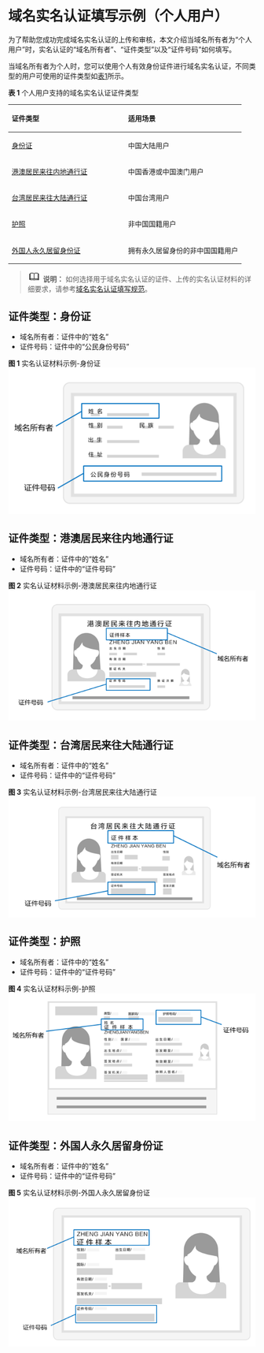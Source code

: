 # 域名实名认证填写示例（个人用户）<a name="domain_ug_320003"></a>

为了帮助您成功完成域名实名认证的上传和审核，本文介绍当域名所有者为“个人用户”时，实名认证的“域名所有者”、“证件类型”以及“证件号码”如何填写。

当域名所有者为个人时，您可以使用个人有效身份证件进行域名实名认证，不同类型的用户可使用的证件类型如[表1](#table18418185613217)所示。

**表 1**  个人用户支持的域名实名认证证件类型

<a name="table18418185613217"></a>
<table><thead align="left"><tr id="row6418456143215"><th class="cellrowborder" valign="top" width="49.9%" id="mcps1.2.3.1.1"><p id="p161778211598"><a name="p161778211598"></a><a name="p161778211598"></a>证件类型</p>
</th>
<th class="cellrowborder" valign="top" width="50.1%" id="mcps1.2.3.1.2"><p id="p64194567328"><a name="p64194567328"></a><a name="p64194567328"></a>适用场景</p>
</th>
</tr>
</thead>
<tbody><tr id="row141945653213"><td class="cellrowborder" valign="top" width="49.9%" headers="mcps1.2.3.1.1 "><p id="p87117187213"><a name="p87117187213"></a><a name="p87117187213"></a><a href="#section18581525115711">身份证</a></p>
</td>
<td class="cellrowborder" valign="top" width="50.1%" headers="mcps1.2.3.1.2 "><p id="p1141915613322"><a name="p1141915613322"></a><a name="p1141915613322"></a>中国大陆用户</p>
</td>
</tr>
<tr id="row1141915565329"><td class="cellrowborder" valign="top" width="49.9%" headers="mcps1.2.3.1.1 "><p id="p365910255218"><a name="p365910255218"></a><a name="p365910255218"></a><a href="#section103722513579">港澳居民来往内地通行证</a></p>
</td>
<td class="cellrowborder" valign="top" width="50.1%" headers="mcps1.2.3.1.2 "><p id="p54191556153213"><a name="p54191556153213"></a><a name="p54191556153213"></a>中国香港或中国澳门用户</p>
</td>
</tr>
<tr id="row641915612324"><td class="cellrowborder" valign="top" width="49.9%" headers="mcps1.2.3.1.1 "><p id="p13388132921"><a name="p13388132921"></a><a name="p13388132921"></a><a href="#section1211635319574">台湾居民来往大陆通行证</a></p>
</td>
<td class="cellrowborder" valign="top" width="50.1%" headers="mcps1.2.3.1.2 "><p id="p1941925693217"><a name="p1941925693217"></a><a name="p1941925693217"></a>中国台湾用户</p>
</td>
</tr>
<tr id="row1952914915013"><td class="cellrowborder" valign="top" width="49.9%" headers="mcps1.2.3.1.1 "><p id="p34787376214"><a name="p34787376214"></a><a name="p34787376214"></a><a href="#section559913547573">护照</a></p>
</td>
<td class="cellrowborder" valign="top" width="50.1%" headers="mcps1.2.3.1.2 "><p id="p1353014914012"><a name="p1353014914012"></a><a name="p1353014914012"></a>非中国国籍用户</p>
</td>
</tr>
<tr id="row1361714210117"><td class="cellrowborder" valign="top" width="49.9%" headers="mcps1.2.3.1.1 "><p id="p193274220215"><a name="p193274220215"></a><a name="p193274220215"></a><a href="#section18713175411583">外国人永久居留身份证</a></p>
</td>
<td class="cellrowborder" valign="top" width="50.1%" headers="mcps1.2.3.1.2 "><p id="p16187421117"><a name="p16187421117"></a><a name="p16187421117"></a>拥有永久居留身份的非中国国籍用户</p>
</td>
</tr>
</tbody>
</table>

>![](public_sys-resources/icon-note.gif) **说明：** 
>如何选择用于域名实名认证的证件、上传的实名认证材料的详细要求，请参考[域名实名认证填写规范](域名实名认证填写规范.md)。

## 证件类型：身份证<a name="section18581525115711"></a>

-   域名所有者：证件中的“姓名”
-   证件号码：证件中的“公民身份号码”

**图 1**  实名认证材料示例-身份证<a name="fig1765315361332"></a>  
![](figures/实名认证材料示例-身份证.png "实名认证材料示例-身份证")

## 证件类型：港澳居民来往内地通行证<a name="section103722513579"></a>

-   域名所有者：证件中的“姓名”
-   证件号码：证件中的“证件号码”

**图 2**  实名认证材料示例-港澳居民来往内地通行证<a name="fig175812311558"></a>  
![](figures/实名认证材料示例-港澳居民来往内地通行证.png "实名认证材料示例-港澳居民来往内地通行证")

## 证件类型：台湾居民来往大陆通行证<a name="section1211635319574"></a>

-   域名所有者：证件中的“姓名”
-   证件号码：证件中的“证件号码”

**图 3**  实名认证材料示例-台湾居民来往大陆通行证<a name="fig3311175312105"></a>  
![](figures/实名认证材料示例-台湾居民来往大陆通行证.png "实名认证材料示例-台湾居民来往大陆通行证")

## 证件类型：护照<a name="section559913547573"></a>

-   域名所有者：证件中的“姓名”
-   证件号码：证件中的“证件号码”

**图 4**  实名认证材料示例-护照<a name="fig863413851315"></a>  
![](figures/实名认证材料示例-护照.png "实名认证材料示例-护照")

## 证件类型：外国人永久居留身份证<a name="section18713175411583"></a>

-   域名所有者：证件中的“姓名”
-   证件号码：证件中的“证件号码”

**图 5**  实名认证材料示例-外国人永久居留身份证<a name="fig61074263432"></a>  
![](figures/实名认证材料示例-外国人永久居留身份证.png "实名认证材料示例-外国人永久居留身份证")

